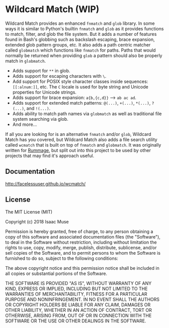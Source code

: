 # Wildcard Match (WIP)

Wildcard Match provides an enhanced `fnmatch` and `glob` library. In some ways it is similar to Python's builtin `fnmatch` and `glob` as it provides functions to match, filter, and glob the file system. But it adds a number of features found in Bash's globbing such as backslash escaping, brace expansion, extended glob pattern groups, etc. It also adds a path centric matcher called `globmatch` which functions like `fnmatch` for paths. Paths that would normally be returned when providing `glob` a pattern should also be properly match in `globmatch`.

- Adds support for `**` in glob.
- Adds support for escaping characters with `\`.
- Add support for POSIX style character classes inside sequences: `[[:alnum:]]`, etc. The `C` locale is used for byte string and Unicode properties for Unicode strings.
- Adds support for brace expansion: `a{b,{c,d}}` --> `ab ac ad`.
- Adds support for extended match patterns: `@(...)`, `+(...)`, `*(...)`, `?(...)`, and `!(...)`.
- Adds ability to match path names via `globmatch` as well as traditional file system searching via glob.
- And more...

If all you are looking for is an alternative `fnmatch` and/or `glob`, Wildcard Match has you covered, but Wildcard Match also adds a file search utility called `wcmatch` that is built on top of `fnmatch` and `globmatch`. It was originally written for [Rummage](https://github.com/facelessuser/Rummage), but split out into this project to be used by other projects that may find it's approach useful.

## Documentation

http://facelessuser.github.io/wcmatch/

## License

The MIT License (MIT)

Copyright (c) 2018 Isaac Muse

Permission is hereby granted, free of charge, to any person obtaining a copy
of this software and associated documentation files (the "Software"), to deal
in the Software without restriction, including without limitation the rights
to use, copy, modify, merge, publish, distribute, sublicense, and/or sell
copies of the Software, and to permit persons to whom the Software is
furnished to do so, subject to the following conditions:

The above copyright notice and this permission notice shall be included in all
copies or substantial portions of the Software.

THE SOFTWARE IS PROVIDED "AS IS", WITHOUT WARRANTY OF ANY KIND, EXPRESS OR
IMPLIED, INCLUDING BUT NOT LIMITED TO THE WARRANTIES OF MERCHANTABILITY,
FITNESS FOR A PARTICULAR PURPOSE AND NONINFRINGEMENT. IN NO EVENT SHALL THE
AUTHORS OR COPYRIGHT HOLDERS BE LIABLE FOR ANY CLAIM, DAMAGES OR OTHER
LIABILITY, WHETHER IN AN ACTION OF CONTRACT, TORT OR OTHERWISE, ARISING FROM,
OUT OF OR IN CONNECTION WITH THE SOFTWARE OR THE USE OR OTHER DEALINGS IN THE
SOFTWARE.
